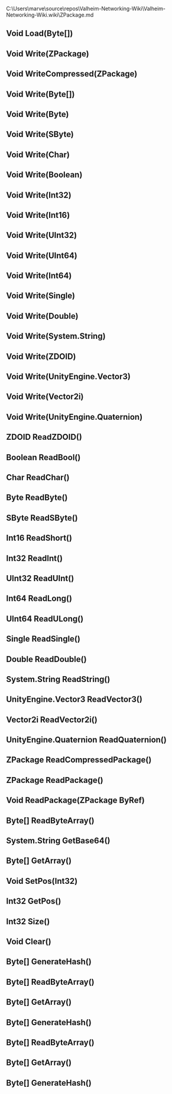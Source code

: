 C:\Users\marve\source\repos\Valheim-Networking-Wiki\Valheim-Networking-Wiki.wiki\ZPackage.md

## Void Load(Byte[])

## Void Write(ZPackage)

## Void WriteCompressed(ZPackage)

## Void Write(Byte[])

## Void Write(Byte)

## Void Write(SByte)

## Void Write(Char)

## Void Write(Boolean)

## Void Write(Int32)

## Void Write(Int16)

## Void Write(UInt32)

## Void Write(UInt64)

## Void Write(Int64)

## Void Write(Single)

## Void Write(Double)

## Void Write(System.String)

## Void Write(ZDOID)

## Void Write(UnityEngine.Vector3)

## Void Write(Vector2i)

## Void Write(UnityEngine.Quaternion)

## ZDOID ReadZDOID()

## Boolean ReadBool()

## Char ReadChar()

## Byte ReadByte()

## SByte ReadSByte()

## Int16 ReadShort()

## Int32 ReadInt()

## UInt32 ReadUInt()

## Int64 ReadLong()

## UInt64 ReadULong()

## Single ReadSingle()

## Double ReadDouble()

## System.String ReadString()

## UnityEngine.Vector3 ReadVector3()

## Vector2i ReadVector2i()

## UnityEngine.Quaternion ReadQuaternion()

## ZPackage ReadCompressedPackage()

## ZPackage ReadPackage()

## Void ReadPackage(ZPackage ByRef)

## Byte[] ReadByteArray()

## System.String GetBase64()

## Byte[] GetArray()

## Void SetPos(Int32)

## Int32 GetPos()

## Int32 Size()

## Void Clear()

## Byte[] GenerateHash()

## Byte[] ReadByteArray()

## Byte[] GetArray()

## Byte[] GenerateHash()

## Byte[] ReadByteArray()

## Byte[] GetArray()

## Byte[] GenerateHash()